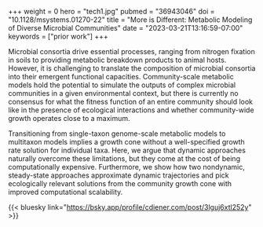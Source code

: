+++
weight = 0
hero = "tech1.jpg"
pubmed = "36943046"
doi = "10.1128/msystems.01270-22"
title = "More is Different: Metabolic Modeling of Diverse Microbial Communities"
date = "2023-03-21T13:16:59-07:00"
keywords = ["prior work"]
+++

Microbial consortia drive essential processes, ranging from nitrogen fixation in soils
to providing metabolic breakdown products to animal hosts. However, it is challenging to
translate the composition of microbial consortia into their emergent functional
capacities. Community-scale metabolic models hold the potential to simulate the outputs
of complex microbial communities in a given environmental context, but there is
currently no consensus for what the fitness function of an entire community should look
like in the presence of ecological interactions and whether community-wide growth
operates close to a maximum.

Transitioning from single-taxon genome-scale metabolic
models to multitaxon models implies a growth cone without a well-specified growth rate
solution for individual taxa. Here, we argue that dynamic approaches naturally overcome
these limitations, but they come at the cost of being computationally expensive.
Furthermore, we show how two nondynamic, steady-state approaches approximate dynamic
trajectories and pick ecologically relevant solutions from the community growth cone
with improved computational scalability.

{{< bluesky link="https://bsky.app/profile/cdiener.com/post/3lguj6xtl252y" >}}